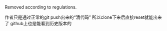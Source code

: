 Removed according to regulations.



作者只是通过正常的git push出来的“清代码”
所以clone下来后直接reset就能出来了
github上也是能看到历史版本的
